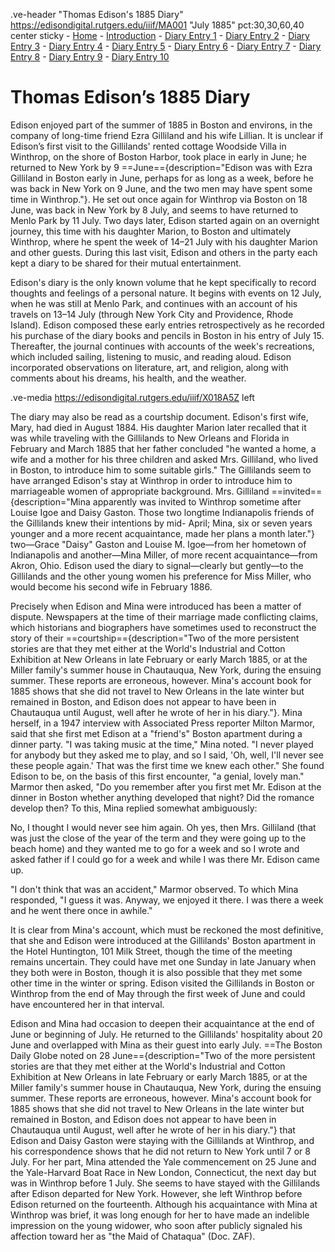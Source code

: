 .ve-header "Thomas Edison's 1885 Diary" https://edisondigital.rutgers.edu/iiif/MA001 "July 1885" pct:30,30,60,40 center sticky 
    - [Home](/)
    - [Introduction](/introduction)
    - [Diary Entry 1](/1)
    - [Diary Entry 2](/2)
    - [Diary Entry 3](/3)
    - [Diary Entry 4](/4)
    - [Diary Entry 5](/5)
    - [Diary Entry 6](/6)
    - [Diary Entry 7](/7)
    - [Diary Entry 8](/8)
    - [Diary Entry 9](/9)
    - [Diary Entry 10](/10)

# Thomas Edison’s 1885 Diary 

Edison enjoyed part of the summer of 1885 in Boston and environs, in the company of long-time friend Ezra Gilliland and his wife Lillian.  It is unclear if Edison’s first visit to the Gillilands' rented cottage Woodside Villa in Winthrop, on the shore of Boston Harbor, took place in early   in June; he returned to New York by 9 ==June=={description="Edison was with Ezra Gilliland in Boston early in June, perhaps for as long as a week, before he was back in New York on 9 June, and the two men may have spent some time in Winthrop."}. He set out once again for Winthrop via Boston on 18 June, was back in New York by 8 July, and seems to have returned to Menlo Park by 11 July. Two days later, Edison started again on an overnight journey, this time with his daughter Marion, to Boston and ultimately Winthrop, where he spent the week of 14–21 July with his daughter Marion and other guests. During this last visit, Edison and others in the party each kept a diary to be shared for their mutual entertainment.  

Edison's diary is the only known volume that he kept specifically to record thoughts and feelings of a personal nature.  It begins with events on 12 July, when he was still at Menlo Park, and continues with an account of his travels on 13–14 July (through New York City and Providence, Rhode Island). Edison composed these early entries retrospectively as he recorded his purchase of the diary books and pencils in Boston in his entry of July 15. Thereafter, the journal continues with accounts of the week's recreations, which included sailing, listening to music, and reading aloud.  Edison incorporated observations on literature, art, and religion, along with comments about his dreams, his health, and the weather.  

.ve-media https://edisondigital.rutgers.edu/iiif/X018A5Z left

The diary may also be read as a courtship document. Edison's first wife, Mary, had died in August 1884. His daughter Marion later recalled that it was while traveling with the Gillilands to New Orleans and Florida in February and March 1885 that her father concluded "he wanted a home, a wife and a mother for his three children and asked Mrs. Gilliland, who lived in Boston, to introduce him to some suitable girls." The Gillilands seem to have arranged Edison's stay at Winthrop in order to introduce him to marriageable women of appropriate background.  Mrs. Gilliland ==invited=={description="Mina apparently was invited to Winthrop sometime after Louise Igoe and Daisy Gaston. Those two longtime Indianapolis friends of the Gillilands knew their intentions by mid- April; Mina, six or seven years younger and a more recent acquaintance, made her plans a month later."} two—Grace "Daisy" Gaston and Louise M. Igoe—from her hometown of Indianapolis and another—Mina Miller, of more recent acquaintance—from Akron, Ohio.  Edison used the diary to signal—clearly but gently—to the Gillilands and the other young women his preference for Miss Miller, who would become his second wife in February 1886. 

Precisely when Edison and Mina were introduced has been a matter of dispute.  Newspapers at the time of their marriage made conflicting claims, which historians and biographers have sometimes used to reconstruct the story of their ==courtship=={description="Two of the more persistent stories are that they met either at the World's Industrial and Cotton Exhibition at New Orleans in late February or early March 1885, or at the Miller family's summer house in Chautauqua, New York, during the ensuing summer. These reports are erroneous, however. Mina's account book for 1885 shows that she did not travel to New Orleans in the late winter but remained in Boston, and Edison does not appear to have been in Chautauqua until August, well after he wrote of her in his diary."}. Mina herself, in a 1947 interview with Associated Press reporter Milton Marmor, said that she first met Edison at a "friend's" Boston apartment during a dinner party. "I was taking music at the time," Mina noted. "I never played for anybody but they asked me to play, and so I said, 'Oh, well, I'll never see these people again.' That was the first time we knew each other." She found Edison to be, on the basis of this first encounter, "a genial, lovely man."  Marmor then asked, "Do you remember after you first met Mr. Edison at the dinner in Boston whether anything developed that night? Did the romance develop then? To this, Mina replied somewhat ambiguously: 

No, I thought I would never see him again. Oh yes, then Mrs. Gilliland (that was just the close of the year of the term and they were going up to the beach home) and they wanted me to go for a week and so I wrote and asked father if I could go for a week and while I was there Mr. Edison came up.  

"I don't think that was an accident," Marmor observed. To which Mina responded, "I guess it was. Anyway, we enjoyed it there. I was there a week and he went there once in awhile." 

It is clear from Mina's account, which must be reckoned the most definitive, that she and Edison were introduced at the Gillilands' Boston apartment in the Hotel Huntington, 101 Milk Street, though the time of the meeting remains uncertain.  They could have met one Sunday in late January when they both were in Boston, though it is also possible that they met some other time in the winter or spring. Edison visited the Gillilands in Boston or Winthrop from the end of May through the first week of June and could have encountered her in that interval. 

Edison and Mina had occasion to deepen their acquaintance at the end of June or beginning of July.  He returned to the Gillilands' hospitality about 20 June and overlapped with Mina as their guest into early July.  ==The Boston Daily Globe noted on 28 June=={description="Two of the more persistent stories are that they met either at the World's Industrial and Cotton Exhibition at New Orleans in late February or early March 1885, or at the Miller family's summer house in Chautauqua, New York, during the ensuing summer. These reports are erroneous, however. Mina's account book for 1885 shows that she did not travel to New Orleans in the late winter but remained in Boston, and Edison does not appear to have been in Chautauqua until August, well after he wrote of her in his diary."} that Edison and Daisy Gaston were staying with the Gillilands at Winthrop, and his correspondence shows that he did not return to New York until 7 or 8 July.  For her part, Mina attended the Yale commencement on 25 June and the Yale-Harvard Boat Race in New London, Connecticut, the next day but was in Winthrop before 1 July.  She seems to have stayed with the Gillilands after Edison departed for New York.  However, she left Winthrop before Edison returned on the fourteenth. Although his acquaintance with Mina at Winthrop was brief, it was long enough for her to have made an indelible impression on the young widower, who soon after publicly signaled his affection toward her as "the Maid of Chataqua" (Doc. ZAF). 

 

 
